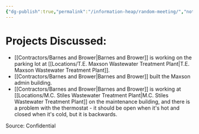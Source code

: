 ```yaml
---
{"dg-publish":true,"permalink":"/information-heap/random-meeting/","noteIcon":"","created":"2025-02-04T14:11:28.257-06:00"}
---
```


# Projects Discussed:
- [[Contractors/Barnes and Brower\|Barnes and Brower]] is working on the parking lot at [[Locations/T.E. Maxson Wastewater Treatment Plant\|T.E. Maxson Wastewater Treatment Plant]].
- [[Contractors/Barnes and Brower\|Barnes and Brower]] built the Maxson admin building.
- [[Contractors/Barnes and Brower\|Barnes and Brower]] is working at [[Locations/M.C. Stiles Wastewater Treatment Plant\|M.C. Stiles Wastewater Treatment Plant]] on the maintenance building, and there is a problem with the thermostat - it should be open when it's hot and closed when it's cold, but it is backwards.

Source: Confidential
